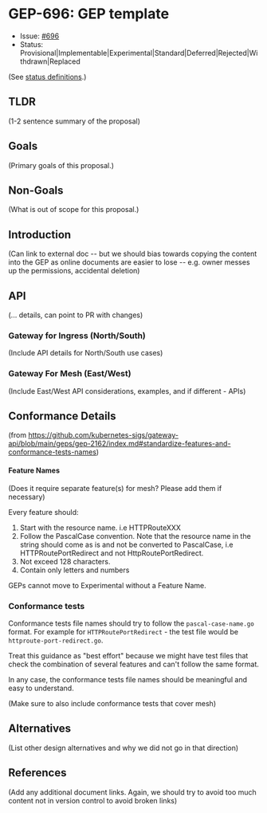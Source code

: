 # GEP-696: GEP template

* Issue: [#696](https://github.com/kubernetes-sigs/gateway-api/issues/696)
* Status: Provisional|Implementable|Experimental|Standard|Deferred|Rejected|Withdrawn|Replaced

(See [status definitions](../overview.md#gep-states).)

## TLDR

(1-2 sentence summary of the proposal)

## Goals

(Primary goals of this proposal.)

## Non-Goals

(What is out of scope for this proposal.)

## Introduction

(Can link to external doc -- but we should bias towards copying
the content into the GEP as online documents are easier to lose
-- e.g. owner messes up the permissions, accidental deletion)

## API
(... details, can point to PR with changes)

### Gateway for Ingress (North/South)
(Include API details for North/South use cases)

### Gateway For Mesh (East/West)
(Include East/West API considerations, examples, and if different - APIs)

## Conformance Details

(from https://github.com/kubernetes-sigs/gateway-api/blob/main/geps/gep-2162/index.md#standardize-features-and-conformance-tests-names)

#### Feature Names

(Does it require separate feature(s) for mesh? Please add them if necessary)

Every feature should:

1. Start with the resource name. i.e HTTPRouteXXX
2. Follow the PascalCase convention. Note that the resource name in the string should come as is and not be converted to PascalCase, i.e HTTPRoutePortRedirect and not HttpRoutePortRedirect.
3. Not exceed 128 characters.
4. Contain only letters and numbers

GEPs cannot move to Experimental without a Feature Name.

### Conformance tests 

Conformance tests file names should try to follow the `pascal-case-name.go` format.
For example for `HTTPRoutePortRedirect` - the test file would be `httproute-port-redirect.go`.

Treat this guidance as "best effort" because we might have test files that check the combination of several features and can't follow the same format.

In any case, the conformance tests file names should be meaningful and easy to understand.

(Make sure to also include conformance tests that cover mesh)

## Alternatives

(List other design alternatives and why we did not go in that
direction)

## References

(Add any additional document links. Again, we should try to avoid
too much content not in version control to avoid broken links)
